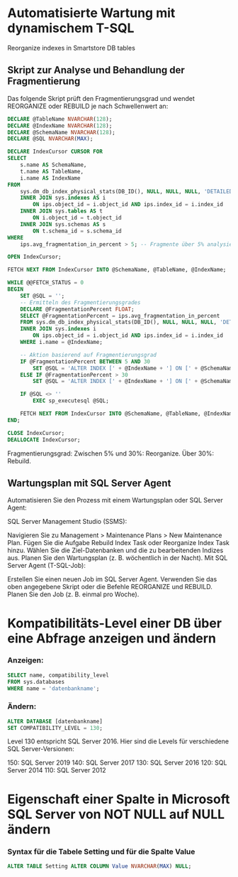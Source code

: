 # Automatisierte Wartung mit dynamischem T-SQL
Reorganize indexes in Smartstore DB tables

## Skript zur Analyse und Behandlung der Fragmentierung
Das folgende Skript prüft den Fragmentierungsgrad und wendet REORGANIZE oder REBUILD je nach Schwellenwert an:
```sql
DECLARE @TableName NVARCHAR(128);
DECLARE @IndexName NVARCHAR(128);
DECLARE @SchemaName NVARCHAR(128);
DECLARE @SQL NVARCHAR(MAX);

DECLARE IndexCursor CURSOR FOR
SELECT 
    s.name AS SchemaName,
    t.name AS TableName,
    i.name AS IndexName
FROM 
    sys.dm_db_index_physical_stats(DB_ID(), NULL, NULL, NULL, 'DETAILED') AS ips
    INNER JOIN sys.indexes AS i
        ON ips.object_id = i.object_id AND ips.index_id = i.index_id
    INNER JOIN sys.tables AS t
        ON i.object_id = t.object_id
    INNER JOIN sys.schemas AS s
        ON t.schema_id = s.schema_id
WHERE 
    ips.avg_fragmentation_in_percent > 5; -- Fragmente über 5% analysieren

OPEN IndexCursor;

FETCH NEXT FROM IndexCursor INTO @SchemaName, @TableName, @IndexName;

WHILE @@FETCH_STATUS = 0
BEGIN
    SET @SQL = '';
    -- Ermitteln des Fragmentierungsgrades
    DECLARE @FragmentationPercent FLOAT;
    SELECT @FragmentationPercent = ips.avg_fragmentation_in_percent
    FROM sys.dm_db_index_physical_stats(DB_ID(), NULL, NULL, NULL, 'DETAILED') ips
    INNER JOIN sys.indexes i
        ON ips.object_id = i.object_id AND ips.index_id = i.index_id
    WHERE i.name = @IndexName;

    -- Aktion basierend auf Fragmentierungsgrad
    IF @FragmentationPercent BETWEEN 5 AND 30
        SET @SQL = 'ALTER INDEX [' + @IndexName + '] ON [' + @SchemaName + '].[' + @TableName + '] REORGANIZE;';
    ELSE IF @FragmentationPercent > 30
        SET @SQL = 'ALTER INDEX [' + @IndexName + '] ON [' + @SchemaName + '].[' + @TableName + '] REBUILD;';

    IF @SQL <> ''
        EXEC sp_executesql @SQL;

    FETCH NEXT FROM IndexCursor INTO @SchemaName, @TableName, @IndexName;
END;

CLOSE IndexCursor;
DEALLOCATE IndexCursor;
```
Fragmentierungsgrad:
Zwischen 5% und 30%: Reorganize.
Über 30%: Rebuild.

## Wartungsplan mit SQL Server Agent
Automatisieren Sie den Prozess mit einem Wartungsplan oder SQL Server Agent:

SQL Server Management Studio (SSMS):

Navigieren Sie zu Management > Maintenance Plans > New Maintenance Plan.
Fügen Sie die Aufgabe Rebuild Index Task oder Reorganize Index Task hinzu.
Wählen Sie die Ziel-Datenbanken und die zu bearbeitenden Indizes aus.
Planen Sie den Wartungsplan (z. B. wöchentlich in der Nacht).
Mit SQL Server Agent (T-SQL-Job):

Erstellen Sie einen neuen Job im SQL Server Agent.
Verwenden Sie das oben angegebene Skript oder die Befehle REORGANIZE und REBUILD.
Planen Sie den Job (z. B. einmal pro Woche).


# Kompatibilitäts-Level einer DB über eine Abfrage anzeigen und ändern

### Anzeigen:
```sql
SELECT name, compatibility_level 
FROM sys.databases 
WHERE name = 'datenbankname';
```

### Ändern:
```sql
ALTER DATABASE [datenbankname]
SET COMPATIBILITY_LEVEL = 130;
```

Level 130 entspricht SQL Server 2016. Hier sind die Levels für verschiedene SQL Server-Versionen:

150: SQL Server 2019
140: SQL Server 2017
130: SQL Server 2016
120: SQL Server 2014
110: SQL Server 2012

# Eigenschaft einer Spalte in Microsoft SQL Server von NOT NULL auf NULL ändern

### Syntax für die Tabele Setting und für die Spalte Value
```sql
ALTER TABLE Setting ALTER COLUMN Value NVARCHAR(MAX) NULL;
```

